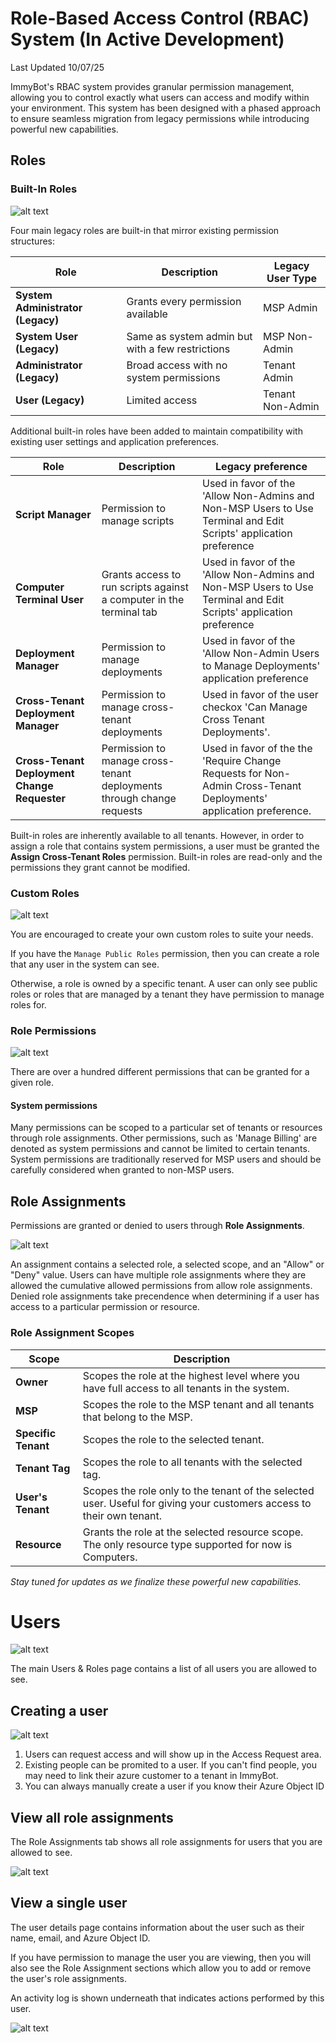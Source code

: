 # Role-Based Access Control (RBAC) System (In Active Development)

Last Updated 10/07/25

ImmyBot's RBAC system provides granular permission management, allowing you to control exactly what users can access and modify within your environment. This system has been designed with a phased approach to ensure seamless migration from legacy permissions while introducing powerful new capabilities.

## Roles

### Built-In Roles

![alt text](image-5.png)

Four main legacy roles are built-in that mirror existing permission structures:

| Role | Description | Legacy User Type
|------|-------------| ----------------|
| **System Administrator (Legacy)** | Grants every permission available | MSP Admin |
| **System User (Legacy)** | Same as system admin but with a few restrictions | MSP Non-Admin |
| **Administrator (Legacy)** | Broad access with no system permissions | Tenant Admin |
| **User (Legacy)** | Limited access | Tenant Non-Admin |


Additional built-in roles have been added to maintain compatibility with existing user settings and application preferences.

| Role | Description | Legacy preference
|------|-------------| ----------------|
| **Script Manager** | Permission to manage scripts | Used in favor of the 'Allow Non-Admins and Non-MSP Users to Use Terminal and Edit Scripts' application preference |
| **Computer Terminal User** | Grants access to run scripts against a computer in the terminal tab | Used in favor of the 'Allow Non-Admins and Non-MSP Users to Use Terminal and Edit Scripts' application preference
| **Deployment Manager** | Permission to manage deployments | Used in favor of the 'Allow Non-Admin Users to Manage Deployments' application preference |
| **Cross-Tenant Deployment Manager** | Permission to manage cross-tenant deployments | Used in favor of the user checkox 'Can Manage Cross Tenant Deployments'. |
| **Cross-Tenant Deployment Change Requester** | Permission to manage cross-tenant deployments through change requests | Used in favor of the the 'Require Change Requests for Non-Admin Cross-Tenant Deployments' application preference. |


Built-in roles are inherently available to all tenants. However, in order to assign a role that contains system permissions, a user must be granted the **Assign Cross-Tenant Roles** permission. Built-in roles are read-only and the permissions they grant cannot be modified.

### Custom Roles

![alt text](image-9.png)

You are encouraged to create your own custom roles to suite your needs.

If you have the `Manage Public Roles` permission, then you can create a role that any user in the system can see.

Otherwise, a role is owned by a specific tenant. A user can only see public roles or roles that are managed by a tenant they have permission to manage roles for.

### Role Permissions

![alt text](image-8.png)

There are over a hundred different permissions that can be granted for a given role.

#### System permissions

Many permissions can be scoped to a particular set of tenants or resources through role assignments. Other permissions,
such as 'Manage Billing' are denoted as system permissions and cannot be limited to certain tenants. System permissions are
traditionally reserved for MSP users and should be carefully considered when granted to non-MSP users.

## Role Assignments

Permissions are granted or denied to users through **Role Assignments**.

![alt text](image-7.png)

An assignment contains a selected role, a selected scope, and an "Allow" or "Deny" value. Users can have multiple role assignments where they are allowed the cumulative allowed permissions from allow role assignments. Denied role assignments
take precendence when determining if a user has access to a particular permission or resource.

### Role Assignment Scopes

| Scope | Description |
| ----- | ----------- |
| **Owner** | Scopes the role at the highest level where you have full access to all tenants in the system. |
| **MSP**   | Scopes the role to the MSP tenant and all tenants that belong to the MSP. |
| **Specific Tenant** | Scopes the role to the selected tenant. |
| **Tenant Tag** | Scopes the role to all tenants with the selected tag. |
| **User's Tenant** | Scopes the role only to the tenant of the selected user. Useful for giving your customers access to their own tenant.
| **Resource** | Grants the role at the selected resource scope. The only resource type supported for now is Computers.

*Stay tuned for updates as we finalize these powerful new capabilities.*

# Users

![alt text](image-13.png)

The main Users & Roles page contains a list of all users you are allowed to see.

## Creating a user

![alt text](image-12.png)

1. Users can request access and will show up in the Access Request area.
2. Existing people can be promited to a user. If you can't find people, you may need to link their azure customer to a tenant in ImmyBot.
3. You can always manually create a user if you know their Azure Object ID

## View all role assignments

The Role Assignments tab shows all role assignments for users that you are allowed to see.

![alt text](image-14.png)

## View a single user

The user details page contains information about the user such as their name, email, and Azure Object ID.

If you have permission to manage the user you are viewing, then you will also see the Role Assignment sections
which allow you to add or remove the user's role assignments.

An activity log is shown underneath that indicates actions performed by this user.

![alt text](image-15.png)
